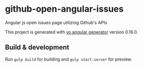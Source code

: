 # github-open-angular-issues

Angular js open issues page utilizing Github's APIs

This project is generated with [yo angular generator](https://github.com/yeoman/generator-angular)
version 0.16.0.

## Build & development

Run `gulp build` for building and `gulp start:server` for preview.

